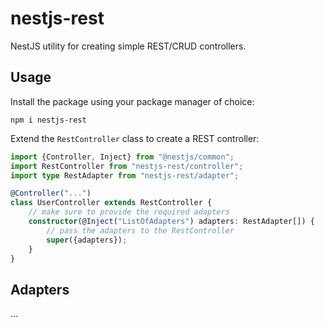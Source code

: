 # nestjs-rest

NestJS utility for creating simple REST/CRUD controllers.

## Usage

Install the package using your package manager of choice:

```shell
npm i nestjs-rest
```

Extend the `RestController` class to create a REST controller:

```typescript
import {Controller, Inject} from "@nestjs/common";
import RestController from "nestjs-rest/controller";
import type RestAdapter from "nestjs-rest/adapter";

@Controller("...")
class UserController extends RestController {
    // make sure to provide the required adapters
    constructor(@Inject("ListOfAdapters") adapters: RestAdapter[]) {
        // pass the adapters to the RestController
        super({adapters});
    }
}
```

## Adapters

...

